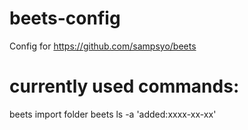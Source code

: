 # beets-config
Config for https://github.com/sampsyo/beets


# currently used commands:
beets import folder
beets ls -a 'added:xxxx-xx-xx'
